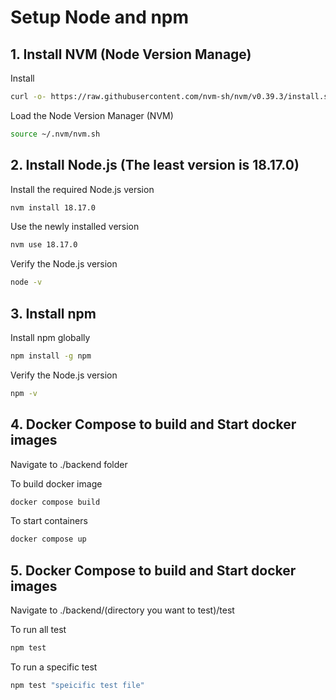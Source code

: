 # Setup Node and npm

## 1. Install NVM (Node Version Manage)

Install

```bash
curl -o- https://raw.githubusercontent.com/nvm-sh/nvm/v0.39.3/install.sh | bash
```

Load the Node Version Manager (NVM)

```bash
source ~/.nvm/nvm.sh
```

## 2. Install Node.js (The least version is 18.17.0)

Install the required Node.js version

```bash
nvm install 18.17.0
```

Use the newly installed version

```bash
nvm use 18.17.0
```

Verify the Node.js version

```bash
node -v
```

## 3. Install npm

Install npm globally

```bash
npm install -g npm
```

Verify the Node.js version

```bash
npm -v
```

## 4. Docker Compose to build and Start docker images

Navigate to ./backend folder

To build docker image
```bash
docker compose build
```

To start containers
```bash
docker compose up
```

## 5. Docker Compose to build and Start docker images

Navigate to ./backend/(directory you want to test)/test

To run all test
```bash
npm test
```

To run a specific test
```bash
npm test "speicific test file"
```

